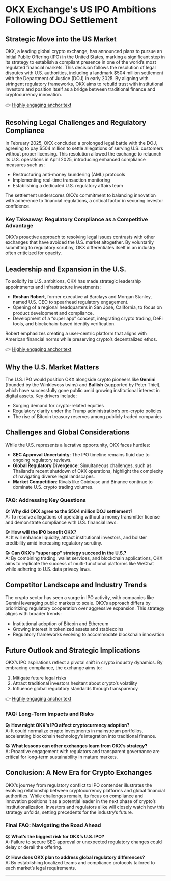 # OKX Exchange's US IPO Ambitions Following DOJ Settlement  

## Strategic Move into the US Market  

OKX, a leading global crypto exchange, has announced plans to pursue an Initial Public Offering (IPO) in the United States, marking a significant step in its strategy to establish a compliant presence in one of the world’s most regulated financial markets. This decision follows the resolution of legal disputes with U.S. authorities, including a landmark $504 million settlement with the Department of Justice (DOJ) in early 2025. By aligning with stringent regulatory frameworks, OKX aims to rebuild trust with institutional investors and position itself as a bridge between traditional finance and cryptocurrency innovation.  

👉 [Highly engaging anchor text](https://bit.ly/okx-bonus)  

## Resolving Legal Challenges and Regulatory Compliance  

In February 2025, OKX concluded a prolonged legal battle with the DOJ, agreeing to pay $504 million to settle allegations of serving U.S. customers without proper licensing. This resolution allowed the exchange to relaunch its U.S. operations in April 2025, introducing enhanced compliance measures such as:  
- Restructuring anti-money laundering (AML) protocols  
- Implementing real-time transaction monitoring  
- Establishing a dedicated U.S. regulatory affairs team  

The settlement underscores OKX’s commitment to balancing innovation with adherence to financial regulations, a critical factor in securing investor confidence.  

### Key Takeaway: Regulatory Compliance as a Competitive Advantage  
OKX’s proactive approach to resolving legal issues contrasts with other exchanges that have avoided the U.S. market altogether. By voluntarily submitting to regulatory scrutiny, OKX differentiates itself in an industry often criticized for opacity.  

## Leadership and Expansion in the U.S.  

To solidify its U.S. ambitions, OKX has made strategic leadership appointments and infrastructure investments:  
- **Roshan Robert**, former executive at Barclays and Morgan Stanley, named U.S. CEO to spearhead regulatory engagement.  
- Opening of a regional headquarters in San Jose, California, to focus on product development and compliance.  
- Development of a “super app” concept, integrating crypto trading, DeFi tools, and blockchain-based identity verification.  

Robert emphasizes creating a user-centric platform that aligns with American financial norms while preserving crypto’s decentralized ethos.  

👉 [Highly engaging anchor text](https://bit.ly/okx-bonus)  

## Why the U.S. Market Matters  

The U.S. IPO would position OKX alongside crypto pioneers like **Gemini** (founded by the Winklevoss twins) and **Bullish** (supported by Peter Thiel), which have successfully gone public amid growing institutional interest in digital assets. Key drivers include:  
- Surging demand for crypto-related equities  
- Regulatory clarity under the Trump administration’s pro-crypto policies  
- The rise of Bitcoin treasury reserves among publicly traded companies  

## Challenges and Global Considerations  

While the U.S. represents a lucrative opportunity, OKX faces hurdles:  
- **SEC Approval Uncertainty**: The IPO timeline remains fluid due to ongoing regulatory reviews.  
- **Global Regulatory Divergence**: Simultaneous challenges, such as Thailand’s recent shutdown of OKX operations, highlight the complexity of navigating diverse legal landscapes.  
- **Market Competition**: Rivals like Coinbase and Binance continue to dominate U.S. crypto trading volumes.  

### FAQ: Addressing Key Questions  

**Q: Why did OKX agree to the $504 million DOJ settlement?**  
A: To resolve allegations of operating without a money transmitter license and demonstrate compliance with U.S. financial laws.  

**Q: How will the IPO benefit OKX?**  
A: It will enhance liquidity, attract institutional investors, and bolster credibility amid increasing regulatory scrutiny.  

**Q: Can OKX’s “super app” strategy succeed in the U.S.?**  
A: By combining trading, wallet services, and blockchain applications, OKX aims to replicate the success of multi-functional platforms like WeChat while adhering to U.S. data privacy laws.  

## Competitor Landscape and Industry Trends  

The crypto sector has seen a surge in IPO activity, with companies like Gemini leveraging public markets to scale. OKX’s approach differs by prioritizing regulatory cooperation over aggressive expansion. This strategy aligns with broader trends:  
- Institutional adoption of Bitcoin and Ethereum  
- Growing interest in tokenized assets and stablecoins  
- Regulatory frameworks evolving to accommodate blockchain innovation  

## Future Outlook and Strategic Implications  

OKX’s IPO aspirations reflect a pivotal shift in crypto industry dynamics. By embracing compliance, the exchange aims to:  
1. Mitigate future legal risks  
2. Attract traditional investors hesitant about crypto’s volatility  
3. Influence global regulatory standards through transparency  

👉 [Highly engaging anchor text](https://bit.ly/okx-bonus)  

### FAQ: Long-Term Impacts and Risks  

**Q: How might OKX’s IPO affect cryptocurrency adoption?**  
A: It could normalize crypto investments in mainstream portfolios, accelerating blockchain technology’s integration into traditional finance.  

**Q: What lessons can other exchanges learn from OKX’s strategy?**  
A: Proactive engagement with regulators and transparent governance are critical for long-term sustainability in mature markets.  

## Conclusion: A New Era for Crypto Exchanges  

OKX’s journey from regulatory conflict to IPO contender illustrates the evolving relationship between cryptocurrency platforms and global financial authorities. While challenges remain, its focus on compliance and innovation positions it as a potential leader in the next phase of crypto’s institutionalization. Investors and regulators alike will closely watch how this strategy unfolds, setting precedents for the industry’s future.  

### Final FAQ: Navigating the Road Ahead  

**Q: What’s the biggest risk for OKX’s U.S. IPO?**  
A: Failure to secure SEC approval or unexpected regulatory changes could delay or derail the offering.  

**Q: How does OKX plan to address global regulatory differences?**  
A: By establishing localized teams and compliance protocols tailored to each market’s legal requirements.  

---  